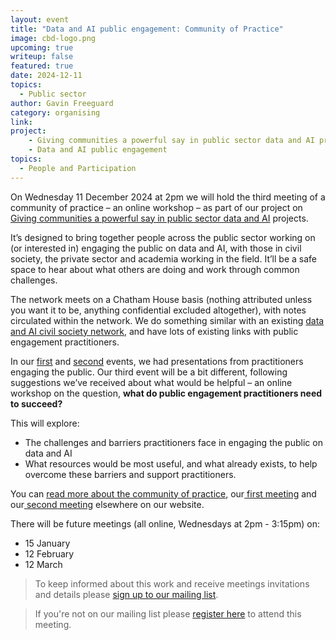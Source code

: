 ```yaml
---
layout: event
title: "Data and AI public engagement: Community of Practice"
image: cbd-logo.png
upcoming: true
writeup: false
featured: true
date: 2024-12-11
topics:
  - Public sector
author: Gavin Freeguard
category: organising
link: 
project: 
    - Giving communities a powerful say in public sector data and AI projects
    - Data and AI public engagement
topics:
  - People and Participation
---
```


On Wednesday 11 December 2024 at 2pm we will hold the third meeting of a community of practice – an online workshop – as part of our project on [Giving communities a powerful say in public sector data and AI](https://connectedbydata.org/projects/2024-mohn-westlake) projects.

<!--more-->

It’s designed to bring together people across the public sector working on (or interested in) engaging the public on data and AI, with those in civil society, the private sector and academia working in the field. It’ll be a safe space to hear about what others are doing and work through common challenges.

The network meets on a Chatham House basis (nothing attributed unless you want it to be, anything confidential excluded altogether), with notes circulated within the network. We do something similar with an existing [data and AI civil society network](https://data-and-ai-cso-network.org/), and have lots of existing links with public engagement practitioners.

In our [first](https://connectedbydata.org/events/2024-07-18-community-of-practice) and [second](https://connectedbydata.org/events/2024-10-03-community-of-practice) events, we had presentations from practitioners engaging the public. Our third event will be a bit different, following suggestions we’ve received about what would be helpful – an online workshop on the question, **what do public engagement practitioners need to succeed?**

This will explore:
* The challenges and barriers practitioners face in engaging the public on data and AI
* What resources would be most useful, and what already exists, to help overcome these barriers and support practitioners.

You can [read more about the community of practice](https://connectedbydata.org/projects/2024-community-of-practice), our[ first meeting](https://connectedbydata.org/events/2024-07-18-community-of-practice) and our[ second meeting](https://connectedbydata.org/events/2024-10-03-community-of-practice) elsewhere on our website.

There will be future meetings (all online, Wednesdays at 2pm - 3:15pm) on:
* 15 January
* 12 February
* 12 March 

> To keep informed about this work and receive meetings invitations and details please [sign up to our mailing list](https://connectedbydata.us21.list-manage.com/subscribe?u=7c03d6a429375c9cc2eef194f&id=3c200de804). 

> If you're not on our mailing list please [register here](https://us06web.zoom.us/meeting/register/tZwpcOqppj0jHdMVo44oLVU3FND5mvGyxeI_) to attend this meeting. 